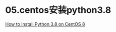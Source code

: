 # 05.centos安装python3.8
[How to Install Python 3.8 on CentOS 8](https://linuxize.com/post/how-to-install-python-3-8-on-centos-8/)
